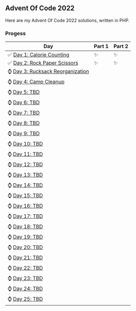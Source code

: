 <h2>Advent Of Code 2022</h2>
<p>Here are my Advent Of Code 2022 solutions, written in PHP. </p>
<h3>Progess</h3>
<table>
<thead>
<tr>
<th>Day</th>
<th>Part 1</th>
<th>Part 2</th>
</tr></thead><tbody>
<tr>
<td>✅  <a href='https://github.com/mikeroq/adventofcode/tree/master/AdventOfCode2022/Day01/'>Day 1: Calorie Counting</a></td>
<td>✨</td>
<td>✨</td>
</tr>
<tr>
<td>✅  <a href='https://github.com/mikeroq/adventofcode/tree/master/AdventOfCode2022/Day02/'>Day 2: Rock Paper Scissors</a></td>
<td>✨</td>
<td>✨</td>
</tr>
<tr>
<td>⌚  <a href='https://github.com/mikeroq/adventofcode/tree/master/AdventOfCode2022/Day03/'>Day 3: Rucksack Reorganization</a></td>
<td></td>
<td></td>
</tr>
<tr>
<td>⌚  <a href='https://github.com/mikeroq/adventofcode/tree/master/AdventOfCode2022/Day04/'>Day 4: Camp Cleanup</a></td>
<td></td>
<td></td>
</tr>
<tr>
<td>⌚  <a href='https://github.com/mikeroq/adventofcode/tree/master/AdventOfCode2022/Day05/'>Day 5: TBD</a></td>
<td></td>
<td></td>
</tr>
<tr>
<td>⌚  <a href='https://github.com/mikeroq/adventofcode/tree/master/AdventOfCode2022/Day06/'>Day 6: TBD</a></td>
<td></td>
<td></td>
</tr>
<tr>
<td>⌚  <a href='https://github.com/mikeroq/adventofcode/tree/master/AdventOfCode2022/Day07/'>Day 7: TBD</a></td>
<td></td>
<td></td>
</tr>
<tr>
<td>⌚  <a href='https://github.com/mikeroq/adventofcode/tree/master/AdventOfCode2022/Day08/'>Day 8: TBD</a></td>
<td></td>
<td></td>
</tr>
<tr>
<td>⌚  <a href='https://github.com/mikeroq/adventofcode/tree/master/AdventOfCode2022/Day09/'>Day 9: TBD</a></td>
<td></td>
<td></td>
</tr>
<tr>
<td>⌚  <a href='https://github.com/mikeroq/adventofcode/tree/master/AdventOfCode2022/Day10/'>Day 10: TBD</a></td>
<td></td>
<td></td>
</tr>
<tr>
<td>⌚  <a href='https://github.com/mikeroq/adventofcode/tree/master/AdventOfCode2022/Day11/'>Day 11: TBD</a></td>
<td></td>
<td></td>
</tr>
<tr>
<td>⌚  <a href='https://github.com/mikeroq/adventofcode/tree/master/AdventOfCode2022/Day12/'>Day 12: TBD</a></td>
<td></td>
<td></td>
</tr>
<tr>
<td>⌚  <a href='https://github.com/mikeroq/adventofcode/tree/master/AdventOfCode2022/Day13/'>Day 13: TBD</a></td>
<td></td>
<td></td>
</tr>
<tr>
<td>⌚  <a href='https://github.com/mikeroq/adventofcode/tree/master/AdventOfCode2022/Day14/'>Day 14: TBD</a></td>
<td></td>
<td></td>
</tr>
<tr>
<td>⌚  <a href='https://github.com/mikeroq/adventofcode/tree/master/AdventOfCode2022/Day15/'>Day 15: TBD</a></td>
<td></td>
<td></td>
</tr>
<tr>
<td>⌚  <a href='https://github.com/mikeroq/adventofcode/tree/master/AdventOfCode2022/Day16/'>Day 16: TBD</a></td>
<td></td>
<td></td>
</tr>
<tr>
<td>⌚  <a href='https://github.com/mikeroq/adventofcode/tree/master/AdventOfCode2022/Day17/'>Day 17: TBD</a></td>
<td></td>
<td></td>
</tr>
<tr>
<td>⌚  <a href='https://github.com/mikeroq/adventofcode/tree/master/AdventOfCode2022/Day18/'>Day 18: TBD</a></td>
<td></td>
<td></td>
</tr>
<tr>
<td>⌚  <a href='https://github.com/mikeroq/adventofcode/tree/master/AdventOfCode2022/Day19/'>Day 19: TBD</a></td>
<td></td>
<td></td>
</tr>
<tr>
<td>⌚  <a href='https://github.com/mikeroq/adventofcode/tree/master/AdventOfCode2022/Day20/'>Day 20: TBD</a></td>
<td></td>
<td></td>
</tr>
<tr>
<td>⌚  <a href='https://github.com/mikeroq/adventofcode/tree/master/AdventOfCode2022/Day21/'>Day 21: TBD</a></td>
<td></td>
<td></td>
</tr>
<tr>
<td>⌚  <a href='https://github.com/mikeroq/adventofcode/tree/master/AdventOfCode2022/Day22/'>Day 22: TBD</a></td>
<td></td>
<td></td>
</tr>
<tr>
<td>⌚  <a href='https://github.com/mikeroq/adventofcode/tree/master/AdventOfCode2022/Day23/'>Day 23: TBD</a></td>
<td></td>
<td></td>
</tr>
<tr>
<td>⌚  <a href='https://github.com/mikeroq/adventofcode/tree/master/AdventOfCode2022/Day24/'>Day 24: TBD</a></td>
<td></td>
<td></td>
</tr>
<tr>
<td>⌚  <a href='https://github.com/mikeroq/adventofcode/tree/master/AdventOfCode2022/Day25/'>Day 25: TBD</a></td>
<td></td>
<td></td>
</tr>
</tbody>
</table>